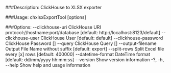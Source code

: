 ###Description:
  ClickHouse to XLSX exporter

###Usage:
  chxlsxExportTool [options]

###Options:
  --clickhouse-uri <clickhouse-uri>            ClickHouse URI protocol://hostname:port/database [default: http://localhost:8123/default]
  --clickhouse-user <clickhouse-user>          ClickHouse User [default: default]
  --clickhouse-password <clickhouse-password>  ClickHouse Password []
  --query <query>                              ClickHouse Query []
  --output-filename <output-filename>          Output File Name without suffix [default: export]
  --split-rows <split-rows>                    Split Excel file every [x] rows [default: 400000]
  --datetime-format <datetime-format>          DateTime format [default: dd/mm/yyyy hh:mm:ss]
  --version                                    Show version information
  -?, -h, --help                               Show help and usage information
